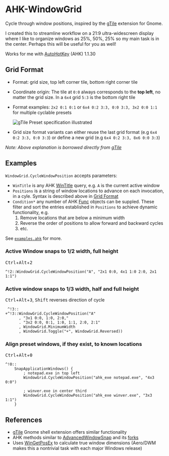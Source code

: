 # AHK-WindowGrid
Cycle through window positions, inspired by the [gTile](https://github.com/gTile/gTile) extension for Gnome.

I created this to streamline workflow on a 21:9 ultra-widescreen display where I like to organize windows as 25%, 50%, 25% so my main task is in the center. Perhaps this will be useful for you as well!

Works for me with [AutoHotKey](https://autohotkey.com) (AHK) 1.1.30

## Grid Format

  * Format: grid size, top left corner tile, bottom right corner tile
  * Coordinate origin: The tile at `0:0` always corresponds to the **top left**, no matter the grid size. 
    In a `6x4` grid `5:3` is the bottom right tile
  * Format examples: `2x2 0:1 0:1` or `6x4 0:2 3:3, 0:0 3:3, 3x2 0:0 1:1` for multiple cyclable presets
    
    ![gTile Preset specification illustrated](https://user-images.githubusercontent.com/11145016/57080232-61310a00-6cf2-11e9-9ba2-bdd55b62fd2c.png)
    <!--
    | columns → | index    | 0         | 1         | 2         |
    | --------- | -------- | --------- | --------- | --------- |
    | **rows**  | **0**    | 0:0       | 1:0       | 2:0       |
    | **↓**     | **1**    | 0:1       | 1:1       | 2:1       |
    -->
  * Grid size format variants can either reuse the last grid format (e.g `6x4 0:2 3:3, 0:0 3:3`) or define a new grid (e.g `6x4 0:2 3:3, 8x6 0:0 3:3`)

*Note: Above explanation is borrowed directly from [gTile](https://github.com/gTile/gTile#configuration)*


## Examples

`WindowGrid.CycleWindowPosition` accepts parameters:
* `WinTitle` is any AHK [WinTitle](https://www.autohotkey.com/docs/misc/WinTitle.htm) query, e.g. `A` is the current active window
* `Positions` is a string of window locations to advance on each invocation, in a cyle. Syntax is described above in [Grid Format](#GridFormat)
* `Condition*` any number of AHK [Func](https://www.autohotkey.com/docs/objects/Func.htm) objects can be suppled. These filter and sort the entries established in `Positions` to achieve dynamic functionality, e.g.
    1. Remove locations that are below a minimum width
    2. Reverse the order of positions to allow forward and backward cycles
    3. etc.

See [`examples.ahk`](examples.ahk) for more. 

### Active Window snaps to 1/2 width, full height
<kbd>Ctrl</kbd>+<kbd>Alt</kbd>+<kbd>2</kbd>
```
^!2::WindowGrid.CycleWindowPosition("A", "2x1 0:0, 4x1 1:0 2:0, 2x1 1:1")
```

### Active window snaps to 1/3 width, half and full height
<kbd>Ctrl</kbd>+<kbd>Alt</kbd>+<kbd>3</kbd>, <kbd>Shift</kbd> reverses direction of cycle
```
 ^!3::
+^!3::WindowGrid.CycleWindowPosition("A"
      , "3x1 0:0, 1:0, 2:0,"
      . "3x2 0:0, 0:1, 1:0, 1:1, 2:0, 2:1"
      , WindowGrid.MinimumWidth
      , WindowGrid.Toggle("+", WindowGrid.Reversed))
```

### Align preset windows, if they exist, to known locations
<kbd>Ctrl</kbd>+<kbd>Alt</kbd>+<kbd>0</kbd>
```
^!0::
	SnapApplicationWindows() {
		; notepad.exe in top left
		WindowGrid.CycleWindowPosition("ahk_exe notepad.exe", "4x3 0:0")
		
		; winver.exe in center third
		WindowGrid.CycleWindowPosition("ahk_exe winver.exe", "3x3 1:1")
	}
```

## References

* [gTile](https://github.com/gTile/gTile) Gnome shell extension offers similar functionality
* AHK methods similar to [AdvancedWindowSnap](https://gist.github.com/AWMooreCO/1ef708055a11862ca9dc) and its [forks](https://gist.github.com/park-brian/f3f790e559e5145b99bf0f19c7928dd8)
* Uses [WinGetPosEx](https://github.com/pacobyte/AutoHotkey-Lib-WinGetPosEx) to calculate true window dimensions (Aero/DWM makes this a nontrivial task with each major Windows release)

